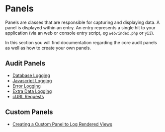 # Panels

Panels are classes that are responsible for capturing and displaying data.  A panel is displayed within an entry.  An entry represents a single hit to your application (via an web or console entry script, eg `web/index.php` or `yii`).

In this section you will find documentation regarding the core audit panels as well as how to create your own panels.

## Audit Panels

- [Database Logging](database.md)
- [Javascript Logging](javascript.md)
- [Error Logging](error.md)
- [Extra Data Logging](extra-data.md)
- [cURL Requests](curl.md)

## Custom Panels

- [Creating a Custom Panel to Log Rendered Views](panels/custom-views.md)

